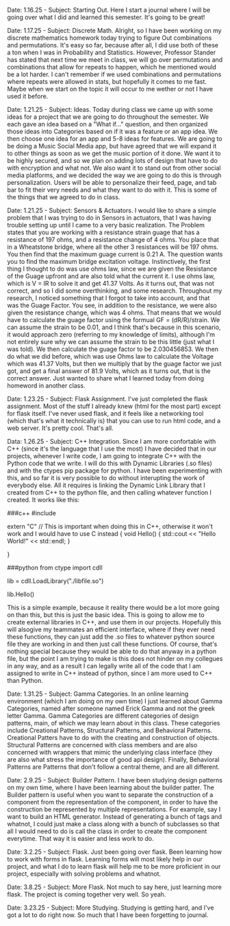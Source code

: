 Date: 1.16.25 - Subject: Starting Out. Here I start a journal where I will be going over what I did and learned this semester. 
It's going to be great!


Date: 1.17.25 - Subject: Discrete Math. Alright, so I have been working on my discrete mathematics homework today trying to figure Out
combinations and permutations. It's easy so far, because after all, I did use both of these a ton when I was in Probability and Statistics.
However, Professor Stander has stated that next time we meet in class, we will go over permutations and combinations that allow for repeats to
happen, which he mentioned would be a lot harder. I can't remember if we used combinations and permutations where repeats were allowed in
stats, but hopefully it comes to me fast. Maybe when we start on the topic it will occur to me wether or not I have used it before.

Date: 1.21.25 - Subject: Ideas. Today during class we came up with some ideas for a project that we are going to do throughout the semester.
We each gave an idea based on a "What if..." question, and then organized those ideas into Categories based on if it was a feature or an app idea. We then choose one idea for an app and 5-8 ideas for features. We are going to be doing a Music Social Media app, but have agreed that we will expand it to other things as soon as we get the music portion of it done. We want it to be highly secured, and so we plan on adding lots of design that have to do with encryption and what not. We also want it to stand out from other social media platforms, and we decided the way we are going to do this is through personalization. Users will be able to personalize their feed, page, and tab bar to fit their very needs and what they want to do with it. This is some of the things that we agreed to do in class.

Date: 1.21.25 - Subject: Sensors & Actuators. I would like to share a simple problem that I was trying to do in Sensors in actuators, that I was having trouble setting up until I came to a very basic realization. The Problem states that you are working with a resistance strain guage that has a resistance of 197 ohms, and a resistance change of 4 ohms. You place that in a Wheatstone bridge, where all the other 3 resistances will be 197 ohms. You then find that the maximum guage current is 0.21 A. The question wants you to find the maximum bridge excitation voltage. Instinctively, the first thing I thought to do was use ohms law, since we are given the Resistance of the Guage upfront and are also told what the current it. I use ohms law, which is V = IR to solve it and get 41.37 Volts. As it turns out, that was not correct, and so I did some overthinking, and some research. Throughout my research, I noticed something that I forgot to take into account, and that was the Guage Factor. You see, in addition to the resistance, we were also given the resistance change, which was 4 ohms. That means that we would have to calculate the guage factor using the formual GF = (dR/R)/strain. We can assume the strain to be 0.01, and I think that's because in this scenario, it would approach zero (referring to my knowledge of limits), although I'm not entirely sure why we can assume the strain to be this little (just what I was told). We then calculate the guage factor to be 2.030456853. We then do what we did before, which was use Ohms law to calculate the Voltage which was 41.37 Volts, but then we multiply that by the guage factor we just got, and get a final answer of 81.9 Volts, which as it turns out, that is the correct answer. Just wanted to share what I learned today from doing homeword in another class. 

Date: 1.23.25 - Subject: Flask Assignment. I've just completed the flask assignment. Most of the stuff I already knew (html for the most part) except for flask itself. I've never used flask, and it feels like a networking tool (which that's what it technically is) that you can use to run html code, and a web server. It's pretty cool. That's all.

Data: 1.26.25 - Subject: C++ Integration. Since I am more confortable with C++ (since it's the language that I use the most) I have decided that
in our projects, whenever I write code, I am going to integrate C++ with the Python code that we write. I will do this with Dynamic Libraries
(.so files) and with the ctypes pip package for python. I have been experimenting with this, and so far it is very possible to do without
interupting the work of everybody else. All it requires is linking the Dynamic Link Library that I created from C++ to the python file, and then
calling whatever function I created. It works like this:

###c++
#include <iostream>

extern "C" // This is important when doing this in C++, otherwise it won't work and I would have to use C instead
{
    void Hello()
    {
        std::cout << "Hello World!" << std::endl;
    }

}


###python 
from ctype import cdll

lib = cdll.LoadLibrary("./libfile.so")

lib.Hello()


This is a simple example, because it reality there would be a lot more going on than this, but this is just the basic idea. 
This is going to allow me to create external libraries in C++, and use them in our projects. Hopefully this will alsogive my teammates 
an efficient interface, where if they ever need these functions, they can just add the .so files to whatever python source file they are working
in and then just call these functions. Of course, that's nothing special because they would be able to do that anyway in a python file, but the
point I am trying to make is this does not hinder on my collegues in any way, and as a result I can legally write all of the code that I am 
assigned to write in C++ instead of python, since I am more used to C++ than Python.



Date: 1.31.25 - Subject: Gamma Categories. In an online learning environment (which I am doing on my own time) I just learned about Gamma Categories, named after someone named Erick Gamma and not the greek letter Gamma. Gamma Categories are different categories of design patterns,
main, of which we may learn about in this class. These categories include Creational Patterns, Structural Patterns, and Behavioral Patterns. Creational Patters have to do with the creating and construction of objects. Structural Patterns are concerned with class members and are also concerned with wrappers that mimic the underlying class interface (they are also what stress the importance of good api design). Finally, Behavioral Patterns are Patterns that don't follow a central theme, and are all different. 


Date: 2.9.25 - Subject: Builder Pattern. I have been studying design patterns on my own time, where I have been learning about the builder patter. The Builder pattern is useful when you want to separate the construction of a component from the representation of the component, in order to have the construction be represented by multiple representations. For example, say I want to build an HTML generator. Instead of generating a bunch of tags and whatnot, I could just make a class along with a bunch of subclasses so that all I would need to do is call the class in order to create the component everytime. That way it is easier and less work to do.


Date: 3.2.25 - Subject: Flask. Just been going over flask. Been learning how to work with forms in flask. Learning forms will most likely help in our project, and what I do to learn flask will help me to be more proficient in our project, especially with solving problems and whatnot.

Date: 3.8.25 - Subject: More Flask. Not much to say here, just learning more flask. The project is coming together very well. So yeah.

Date: 3.23.25 - Subject: More Studying. Studying is getting hard, and I've got a lot to do right now. So much that I have been forgetting to journal. 
